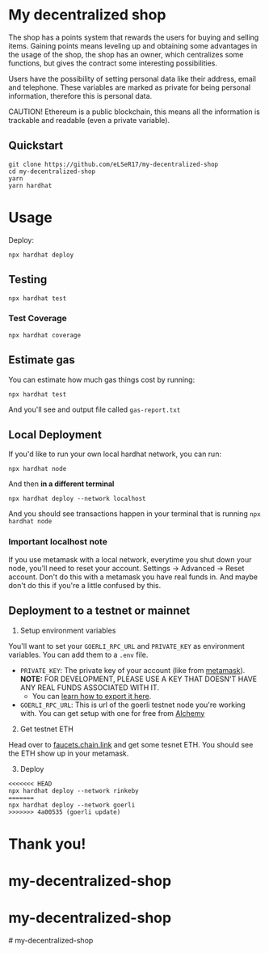 # My decentralized shop
 
The shop has a points system that rewards the users for buying and selling items. Gaining points means leveling up and obtaining some advantages in the usage of the shop, the shop has an owner, which centralizes some functions, but gives the contract some interesting possibilities.

Users have the possibility of setting personal data like their address, email and telephone. These variables are marked as private for being personal information, therefore this is personal data.

CAUTION! Ethereum is a public blockchain, this means all the information is trackable and readable (even a private variable).

## Quickstart

```
git clone https://github.com/eLSeR17/my-decentralized-shop
cd my-decentralized-shop
yarn
yarn hardhat
```


# Usage

Deploy:

```
npx hardhat deploy
```

## Testing

```
npx hardhat test
```

### Test Coverage

```
npx hardhat coverage
```

## Estimate gas

You can estimate how much gas things cost by running:

```
npx hardhat test
```

And you'll see and output file called `gas-report.txt`

## Local Deployment 

If you'd like to run your own local hardhat network, you can run:

```
npx hardhat node
```

And then **in a different terminal**

```
npx hardhat deploy --network localhost
```

And you should see transactions happen in your terminal that is running `npx hardhat node`

### Important localhost note

If you use metamask with a local network, everytime you shut down your node, you'll need to reset your account. Settings -> Advanced -> Reset account. Don't do this with a metamask you have real funds in. And maybe don't do this if you're a little confused by this. 

## Deployment to a testnet or mainnet

1. Setup environment variables

You'll want to set your `GOERLI_RPC_URL` and `PRIVATE_KEY` as environment variables. You can add them to a `.env` file.

- `PRIVATE_KEY`: The private key of your account (like from [metamask](https://metamask.io/)). **NOTE:** FOR DEVELOPMENT, PLEASE USE A KEY THAT DOESN'T HAVE ANY REAL FUNDS ASSOCIATED WITH IT.
  - You can [learn how to export it here](https://metamask.zendesk.com/hc/en-us/articles/360015289632-How-to-Export-an-Account-Private-Key).
- `GOERLI_RPC_URL`: This is url of the goerli testnet node you're working with. You can get setup with one for free from [Alchemy](https://alchemy.com/?a=673c802981)

2. Get testnet ETH

Head over to [faucets.chain.link](https://faucets.chain.link/) and get some tesnet ETH. You should see the ETH show up in your metamask.

3. Deploy

```
<<<<<<< HEAD
npx hardhat deploy --network rinkeby
=======
npx hardhat deploy --network goerli
>>>>>>> 4a00535 (goerli update)
```

# Thank you!
# my-decentralized-shop
# my-decentralized-shop
#   m y - d e c e n t r a l i z e d - s h o p 
 
 
